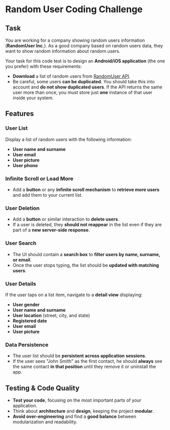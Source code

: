 # Random User Coding Challenge

## Task

You are working for a company showing random users information (**RandomUser Inc.**). As a good company based on random users data, they want to show random information about random users.

Your task for this code test is to design an **Android/iOS application** (the one you prefer) with these requirements:

- **Download** a list of random users from [RandomUser API](http://randomuser.me/).
- Be careful, some users **can be duplicated**. You should take this into account and **do not show duplicated users**. If the API returns the same user more than once, you must store just **one** instance of that user inside your system.

## Features

### **User List**
Display a list of random users with the following information:
- **User name and surname**
- **User email**
- **User picture**
- **User phone**

### **Infinite Scroll or Load More**
- Add a **button** or any **infinite scroll mechanism** to **retrieve more users** and add them to your current list.

### **User Deletion**
- Add a **button** or similar interaction to **delete users**.
- If a user is deleted, they **should not reappear** in the list even if they are part of a **new server-side response**.

### **User Search**
- The UI should contain a **search box** to **filter users by name, surname, or email**.
- Once the user stops typing, the list should be **updated with matching users**.

### **User Details**
If the user taps on a list item, navigate to a **detail view** displaying:
- **User gender**
- **User name and surname**
- **User location** (street, city, and state)
- **Registered date**
- **User email**
- **User picture**

### **Data Persistence**
- The user list should be **persistent across application sessions**.
- If the user sees "John Smith" as the first contact, he should **always** see the same contact **in that position** until they remove it or uninstall the app.

## Testing & Code Quality
- **Test your code**, focusing on the most important parts of your application.
- Think about **architecture** and **design**, keeping the project **modular**.
- **Avoid over-engineering** and find a **good balance** between modularization and readability.

